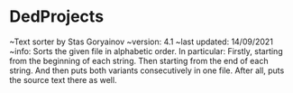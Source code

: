 # DedProjects

~Text sorter by Stas Goryainov
~version:        4.1
~last updated:   14/09/2021
~info:           Sorts the given file in alphabetic order. In particular:
                 Firstly, starting from the beginning of each string.
                 Then starting from the end of each string.
                 And then puts both variants consecutively in one file.
                 After all, puts the source text there as well.
